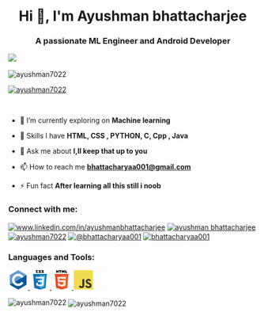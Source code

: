 

<h1 align="center">Hi 👋, I'm Ayushman bhattacharjee</h1>
<h3 align="center">A passionate ML Engineer and Android Developer</h3>
<img src="https://camo.githubusercontent.com/c1dcb74cc1c1835b1d716f5051499a2814c683c806b15f04b0eba492863703e9/68747470733a2f2f63646e2e6472696262626c652e636f6d2f75736572732f3733303730332f73637265656e73686f74732f363538313234332f6176656e746f2e676966">

<p align="left"> <img src="https://komarev.com/ghpvc/?username=ayushman7022&label=Profile%20views&color=0e75b6&style=flat" alt="ayushman7022" /> </p>

<p align="left"> <a href="https://github.com/ryo-ma/github-profile-trophy"><img src="https://github-profile-trophy.vercel.app/?username=ayushman7022" alt="ayushman7022" /></a> </p>

<p align="left"> <a href="https://twitter.com/" target="blank"><img src="https://img.shields.io/twitter/follow/?logo=twitter&style=for-the-badge" alt="" /></a> </p>

- 🔭 I’m currently exploring on **Machine learning**

- 🌱 Skills I have **HTML, CSS , PYTHON, C, Cpp , Java**

- 💬 Ask me about **I,ll keep that up to you**

- 📫 How to reach me **bhattacharyaa001@gmail.com**

- ⚡ Fun fact **After learning all this still i noob**

<h3 align="left">Connect with me:</h3>
<p align="left">
<a href="https://linkedin.com/in/www.linkedin.com/in/ayushmanbhattacharjee" target="blank"><img align="center" src="https://raw.githubusercontent.com/rahuldkjain/github-profile-readme-generator/master/src/images/icons/Social/linked-in-alt.svg" alt="www.linkedin.com/in/ayushmanbhattacharjee" height="30" width="40" /></a>
<a href="https://stackoverflow.com/users/ayushman bhattacharjee" target="blank"><img align="center" src="https://raw.githubusercontent.com/rahuldkjain/github-profile-readme-generator/master/src/images/icons/Social/stack-overflow.svg" alt="ayushman bhattacharjee" height="30" width="40" /></a>
<a href="https://instagram.com/ayushman7022" target="blank"><img align="center" src="https://raw.githubusercontent.com/rahuldkjain/github-profile-readme-generator/master/src/images/icons/Social/instagram.svg" alt="ayushman7022" height="30" width="40" /></a>
<a href="https://www.hackerrank.com/@bhattacharyaa001" target="blank"><img align="center" src="https://raw.githubusercontent.com/rahuldkjain/github-profile-readme-generator/master/src/images/icons/Social/hackerrank.svg" alt="@bhattacharyaa001" height="30" width="40" /></a>
<a href="https://www.hackerearth.com/bhattacharyaa001" target="blank"><img align="center" src="https://raw.githubusercontent.com/rahuldkjain/github-profile-readme-generator/master/src/images/icons/Social/hackerearth.svg" alt="bhattacharyaa001" height="30" width="40" /></a>
</p>

<h3 align="left">Languages and Tools:</h3>
<p align="left"> <a href="https://www.cprogramming.com/" target="_blank" rel="noreferrer"> <img src="https://raw.githubusercontent.com/devicons/devicon/master/icons/c/c-original.svg" alt="c" width="40" height="40"/> </a> <a href="https://www.w3schools.com/css/" target="_blank" rel="noreferrer"> <img src="https://raw.githubusercontent.com/devicons/devicon/master/icons/css3/css3-original-wordmark.svg" alt="css3" width="40" height="40"/> </a> <a href="https://www.w3.org/html/" target="_blank" rel="noreferrer"> <img src="https://raw.githubusercontent.com/devicons/devicon/master/icons/html5/html5-original-wordmark.svg" alt="html5" width="40" height="40"/> </a> <a href="https://developer.mozilla.org/en-US/docs/Web/JavaScript" target="_blank" rel="noreferrer"> <img src="https://raw.githubusercontent.com/devicons/devicon/master/icons/javascript/javascript-original.svg" alt="javascript" width="40" height="40"/> </a> </p>

<p><img align="left" src="https://github-readme-stats.vercel.app/api/top-langs?username=ayushman7022&show_icons=true&locale=en&layout=compact" alt="ayushman7022" /></p>

<p>&nbsp;<img align="center" src="https://github-readme-stats.vercel.app/api?username=ayushman7022&show_icons=true&locale=en" alt="ayushman7022" /></p>
